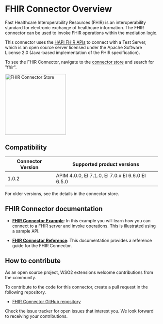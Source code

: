 # FHIR Connector Overview

Fast Healthcare Interoperability Resources (FHIR) is an interoperability standard for electronic exchange of healthcare information. The FHIR connector can be used to invoke FHIR operations within the mediation logic. 

This connector uses the [HAPI FHIR APIs](https://hapifhir.io) to connect with a Test Server, which is an open source server licensed under the Apache Software License 2.0 (Java-based implementation of the FHIR specification).

To see the FHIR Connector, navigate to the [connector store](https://store.wso2.com/store/assets/esbconnector/list) and search for "fhir".

<img src="{{base_path}}/assets/img/integrate/connectors/fhir-store.png" title="FHIR Connector Store" width="200" alt="FHIR Connector Store"/>

## Compatibility

| Connector Version | Supported product versions |
| ------------- |-------------|
| 1.0.2    | APIM 4.0.0, EI 7.1.0, EI 7.0.x EI 6.6.0 EI 6.5.0 |

For older versions, see the details in the connector store.

## FHIR Connector documentation

* **[FHIR Connector Example]({{base_path}}/reference/connectors/fhir-connector/fhir-connector-example/)**: In this example you will learn how you can connect to a FHIR server and invoke operations. This is illustrated using a sample API. 

* **[FHIR Connector Reference]({{base_path}}/reference/connectors/fhir-connector/fhir-connector-config/)**: This documentation provides a reference guide for the FHIR Connector.

## How to contribute

As an open source project, WSO2 extensions welcome contributions from the community. 

To contribute to the code for this connector, create a pull request in the following repository. 

* [FHIR Connector GitHub repository](https://github.com/wso2-extensions/esb-connector-fhir)

Check the issue tracker for open issues that interest you. We look forward to receiving your contributions.
